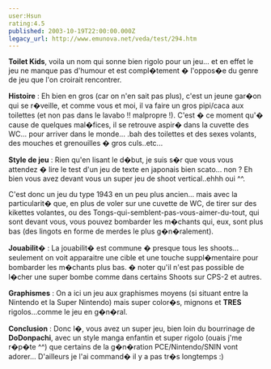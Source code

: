 ```yaml
---
user:Hsun
rating:4.5
published: 2003-10-19T22:00:00.000Z
legacy_url: http://www.emunova.net/veda/test/294.htm
---
```

**Toilet Kids**, voila un nom qui sonne bien rigolo pour un jeu... et en effet le jeu ne manque pas d'humour et est compl�tement � l'oppos�e du genre de jeu que l'on croirait rencontrer.  

  

**Histoire** : Eh bien en gros (car on n'en sait pas plus), c'est un jeune gar�on qui se r�veille, et comme vous et moi, il va faire un gros pipi/caca aux toilettes (et non pas dans le lavabo !! malpropre !). C'est � ce moment qu'� cause de quelques mal�fices, il se retrouve aspir� dans la cuvette des WC... pour arriver dans le monde... .bah des toilettes et des sexes volants, des mouches et grenouilles � gros culs..etc...  

  

**Style de jeu** : Rien qu'en lisant le d�but, je suis s�r que vous vous attendez � lire le test d'un jeu de texte en japonais bien scato... non ? Eh bien vous avez devant vous un super jeu de shoot vertical..ehhh oui ^^.  

C'est donc un jeu du type 1943 en un peu plus ancien... mais avec la particularit� que, en plus de voler sur une cuvette de WC, de tirer sur des kikettes volantes, ou des Tongs-qui-semblent-pas-vous-aimer-du-tout, qui sont devant vous, vous pouvez bombarder les m�chants qui, eux, sont plus bas (des lingots en forme de merdes le plus g�n�ralement).  

  

**Jouabilit�** : La jouabilit� est commune � presque tous les shoots... seulement on voit apparaitre une cible et une touche suppl�mentaire pour bombarder les m�chants plus bas. � noter qu'il n'est pas possible de l�cher une super bombe comme dans certains Shoots sur CPS-2 et autres.  

  

**Graphismes** : On a ici un jeu aux graphismes moyens (si situant entre la Nintendo et la Super Nintendo) mais super color�s, mignons et **TRES** rigolos...comme le jeu en g�n�ral.  

  

**Conclusion** : Donc l�, vous avez un super jeu, bien loin du bourrinage de **DoDonpachi**, avec un style manga enfantin et super rigolo (ouais j'me r�p�te ^^) que certains de la g�n�ration PCE/Nintendo/SNIN vont adorer... D'ailleurs je l'ai command� il y a pas tr�s longtemps :)